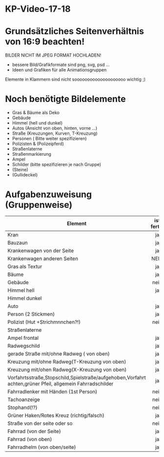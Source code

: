 # KP-Video-17-18

# Grundsätzliches Seitenverhältnis von 16:9 beachten!
BILDER NICHT IM JPEG FORMAT HOCHLADEN!
- bessere Bild/Grafikformate sind png, svg, psd ...
- Ideen und Grafiken für alle Animationsgruppen

Elemente in Klammern sind nicht soooooooooooooooooooo wichtig ;)

# Noch benötigte Bildelemente
- Gras & Bäume als Deko
- Gebäude
- Himmel (hell und dunkel)
- Autos (Ansicht von oben, hinten, vorne ...)
- Straße (Kreuzungen, Kurven, T-Kreuzung)
- Personen (  Bitte weiter spezifizieren)
- Polizisten & (Polizeipferd)
- Straßenlaterne
- Straßenmarkierung
- Ampel
- Schilder (bitte spezifizieren je nach Gruppe)
- (Steine)
- (Gullideckel)




# Aufgabenzuweisung (Gruppenweise)



| Element   |    ist fertig      |  Gruppe | Lizenz |
|----------|:-------------:|------:|:----------:|
| Kran |  ja | 2 | |
| Bauzaun |    ja   |   2 ||
| Krankenwagen von der Seite | ja |    2 |selbstgemacht|
| Krankenwagen anderen Seiten | NEIN |    2 |selbstgemacht|
| Gras  als Textur  |  ja  |     ||
| Bäume   |  ja  | 1    |angegeben|
| Gebäude     |  nein  |  2   ||
| Himmel hell  |ja    | 4    |Selbstgemacht|
| Himmel dunkel  |    |     ||
| Auto  |  ja  |   1/3  | angegeben/Selbstgemacht|
| Person  (2 Stickmen) |  ja  | 2    ||
| Polizist (Hut +Strichmnnchen?!) |  nein  |  2   ||
| Straßenlaterne |    |     ||
| Ampel   frontal| ja   |  4   |selbstgemacht|
| Radwegschild | ja   | 1    | angegeben |
| gerade Straße mit/ohne Radweg ( von oben) | ja   |  3   |Selbst|
| Kreuzung mit/ohne Radweg(T-Kreuzung von oben) | ja   |  3   |selbstgemacht|
| Kreuzung mit/ohen Radweg(X-Kreuzung von oben) | ja |   3 |selbstgemacht|
| Vorfahrtsstraße,Stopschild,Spielstraße/aufgehoben,Vorfahrt achten,grüner Pfeil, allgemein Fahrradschilder | ja | 3 | selbstgemacht|
| Fahrradlenker mit Händen (1st Person) | nein |   ||
| Tachoanzeige | nein |   ||
| Stophand(!?) | nein |   ||
| Grüner Haken/Rotes Kreuz (richtig/falsch) | ja |  4 |selbstgemacht|
| Straße von der seite oder so | nein |    2 ||
| Fahrrad (von der Seite) | ja | 1  | angegeben |
| Fahrrad (von oben) | ja |4 |selbstgemacht|
| Fahrradhelm (von oben/seite) | ja | 1 | selbstgemacht |
